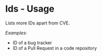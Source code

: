 # Ids - Usage

Lists more IDs apart from CVE.

*Examples:*

* ID of a bug tracker
* ID of a Pull Request in a code repository
